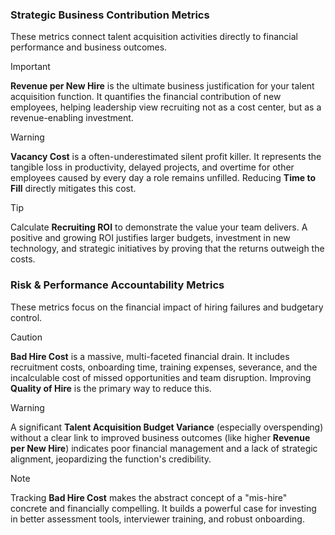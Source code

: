 ### **Strategic Business Contribution Metrics**

These metrics connect talent acquisition activities directly to financial performance and business outcomes.

> [!IMPORTANT]
> **Revenue per New Hire** is the ultimate business justification for your talent acquisition function. It quantifies the financial contribution of new employees, helping leadership view recruiting not as a cost center, but as a revenue-enabling investment.

> [!WARNING]
> **Vacancy Cost** is a often-underestimated silent profit killer. It represents the tangible loss in productivity, delayed projects, and overtime for other employees caused by every day a role remains unfilled. Reducing **Time to Fill** directly mitigates this cost.

> [!TIP]
> Calculate **Recruiting ROI** to demonstrate the value your team delivers. A positive and growing ROI justifies larger budgets, investment in new technology, and strategic initiatives by proving that the returns outweigh the costs.

### **Risk & Performance Accountability Metrics**

These metrics focus on the financial impact of hiring failures and budgetary control.

> [!CAUTION]
> **Bad Hire Cost** is a massive, multi-faceted financial drain. It includes recruitment costs, onboarding time, training expenses, severance, and the incalculable cost of missed opportunities and team disruption. Improving **Quality of Hire** is the primary way to reduce this.

> [!WARNING]
> A significant **Talent Acquisition Budget Variance** (especially overspending) without a clear link to improved business outcomes (like higher **Revenue per New Hire**) indicates poor financial management and a lack of strategic alignment, jeopardizing the function's credibility.

> [!NOTE]
> Tracking **Bad Hire Cost** makes the abstract concept of a "mis-hire" concrete and financially compelling. It builds a powerful case for investing in better assessment tools, interviewer training, and robust onboarding.
